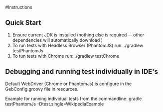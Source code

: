 #Instructions

## Quick Start

1. Ensure current JDK is installed (nothing else is required -- other dependencies will automatically download )
2. To run tests with Headless Browser (PhantomJS) run: ./gradlew testPhantomJs
3. To tun tests with Chrome run: ./gradlew testChrome

## Debugging and running test individually in IDE's

Default WebDriver (Chrome or PhantomJs) is configure in the GebConfig.groovy file in resources.

Example for running individual tests from the commandline: gradle testPhantomJs -Dtest.single=WikipediaExample